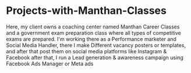 # Projects-with-Manthan-Classes
Here, my client owns a coaching center named Manthan Career Classes and a government exam preparation class where all types of competitive exams are prepared.
I'm working there as a Performance marketer and Social Media Handler, there I make Different vacancy posters or templates, and after that post them on social media platforms like Instagram & Facebook
after that, I run a Lead generation & awareness campaign using Facebook Ads Manager or Meta ads
